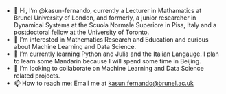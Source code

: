 - 👋 Hi, I’m @kasun-fernando, currently a Lecturer in Mathamatics at Brunel University of London, and formerly, a junior researcher in Dynamical Systems at the Scuola Normale Superiore in Pisa, Italy and a postdoctoral fellow at the University of Toronto.
- 👀 I’m interested in Mathematics Research and Education and curious about Machine Learning and Data Science.
- 🌱 I’m currently learning Python and Julia and the Italian Langauge. I plan to learn some Mandarin because I will spend some time in Beijing. 
- 💞️ I’m looking to collaborate on Machine Learning and Data Science related projects. 
- 📫 How to reach me: Email me at kasun.fernando@brunel.ac.uk

<!---
kasun-fernando/kasun-fernando is a ✨ special ✨ repository because its `README.md` (this file) appears on your GitHub profile.
You can click the Preview link to take a look at your changes.
--->
